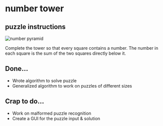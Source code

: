 # number tower

## puzzle instructions
![number pyramid](https://user-images.githubusercontent.com/78680402/109549222-99a7f780-7ac5-11eb-9c2f-a121ff94943f.png)

Complete the tower so that every square contains a number. The number in each square is the sum of the two squares directly below it.

## Done...
* Wrote algorithm to solve puzzle
* Generalized algorithm to work on puzzles of different sizes

## Crap to do...
* Work on malformed puzzle recognition
* Create a GUI for the puzzle input & solution
